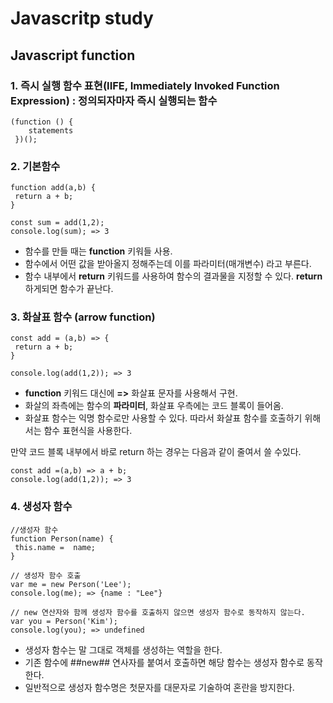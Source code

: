 # Javascritp study

## Javascript function

### 1. 즉시 실행 함수 표현(IIFE, Immediately Invoked Function Expression) : 정의되자마자 즉시 실행되는 함수
 ``` 
 (function () {
     statements
  })(); 
 ```
 
 ### 2. 기본함수
 ```
 function add(a,b) {
  return a + b;
 }
 
 const sum = add(1,2);
 console.log(sum); => 3
 ```
 
 - 함수를 만들 때는 **function** 키워들 사용.
 - 함수에서 어떤 값을 받아올지 정해주는데 이를 파라미터(매개변수) 라고 부른다.
 - 함수 내부에서 **return** 키워드를 사용하여 함수의 결과물을 지정할 수 있다. **return** 하게되면 함수가 끝난다.
 
 ### 3. 화살표 함수 (arrow function)
 ```
 const add = (a,b) => {
  return a + b;
 }
 
 console.log(add(1,2)); => 3
 ```
 
 - **function** 키워드 대신에 **=>** 화살표 문자를 사용해서 구현.
 - 화살의 좌측에는 함수의 **파라미터**, 화살표 우측에는 코드 블록이 들어옴.
 - 화살표 함수는 익명 함수로만 사용할 수 있다. 따라서 화살표 함수를 호출하기 위해서는 함수 표현식을 사용한다.
 
 만약 코드 블록 내부에서 바로 return 하는 경우는 다음과 같이 줄여서 쓸 수있다.
 
 ```
 const add =(a,b) => a + b;
 console.log(add(1,2)); => 3
 ```
 
 ### 4. 생성자 함수
 ```
 //생성자 함수
 function Person(name) {
  this.name =  name;
 }
 
 // 생성자 함수 호출
 var me = new Person('Lee');
 console.log(me); => {name : "Lee"}
 
 // new 연산자와 함께 생성자 함수를 호출하지 않으면 생성자 함수로 동작하지 않는다.
 var you = Person('Kim');
 console.log(you); => undefined
 ```
 
 - 생성자 함수는 말 그대로 객체를 생성하는 역할을 한다.
 - 기존 함수에 ##new## 연사자를 붙여서 호출하면 해당 함수는 생성자 함수로 동작한다.
 - 일반적으로 생성자 함수명은 첫문자를 대문자로 기술하여 혼란을 방지한다.
 
 
